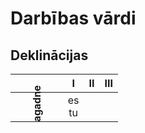 Darbības vārdi
==============

Deklinācijas
------------

| | I | II | III |
|-|:-:|:-:|:-:|
|<span style="display:block;transform:rotate(-90deg)">**Tagadne**</span>|es<br>tu|||
